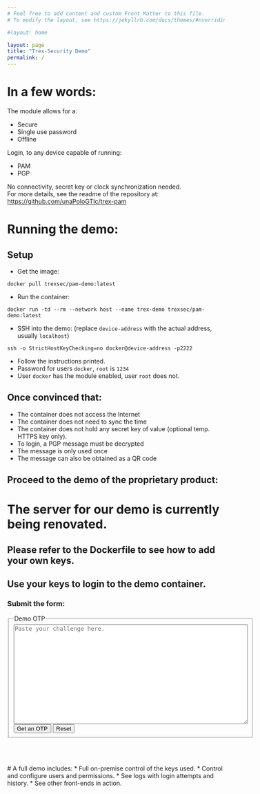 ```yaml
---
# Feel free to add content and custom Front Matter to this file.
# To modify the layout, see https://jekyllrb.com/docs/themes/#overriding-theme-defaults

#layout: home

layout: page
title: "Trex-Security Demo"
permalink: /
---
```


# In a few words:
The module allows for a:
* Secure
* Single use password
* Offline

Login, to any device capable of running:
* PAM
* PGP

No connectivity, secret key or clock synchronization needed.  
For more details, see the readme of the repository at:  
<https://github.com/unaPoloGTIc/trex-pam>

# Running the demo:

## Setup
* Get the image:
 ```
 docker pull trexsec/pam-demo:latest
 ```
* Run the container:
 ```
 docker run -td --rm --network host --name trex-demo trexsec/pam-demo:latest
```

* SSH into the demo: (replace `device-address` with the actual address, usually `localhost`)
```
ssh -o StrictHostKeyChecking=no docker@device-address -p2222
```
* Follow the instructions printed.
* Password for users `docker`, `root` is `1234`
* User `docker` has the module enabled, user `root` does not.

## Once convinced that:
* The container does not access the Internet
* The container does not need to sync the time
* The container does not hold any secret key of value (optional temp. HTTPS key only).
* To login, a PGP message must be decrypted
* The message is only used once
* The message can also be obtained as a QR code

## Proceed to the demo of the proprietary product:

# The server for our demo is currently being renovated.
## Please refer to the Dockerfile to see how to add your own keys.
## Use your keys to login to the demo container.

### Submit the form:

<script>
function getresp() {
var req=new XMLHttpRequest();
req.open("POST", "https://trex-security.com:1720/webdemo", true);
req.setRequestHeader("Content-type", "multipart/form-data")
req.onreadystatechange = function() {
 if (this.readyState == 4 && this.status == 200) {
    document.getElementById("chalid").value = this.responseText;
  }
};
req.send(new FormData (document.getElementById("formid")))
}
</script>

<form id="formid">
<fieldset>
<legend>Demo OTP</legend>
<textarea id="chalid" rows="15" cols="65" maxlength="2000" name="challenge" placeholder="Paste your challenge here." required>
</textarea><br>  
<button type="button" onclick="getresp()">Get an OTP</button>
<input type="reset">
</fieldset>
</form>
<br>
<p><span id="otp"></span></p>
<br>
# A full demo includes:
* Full on-premise control of the keys used.
* Control and configure users and permissions.
* See logs with login attempts and history.
* See other front-ends in action.

